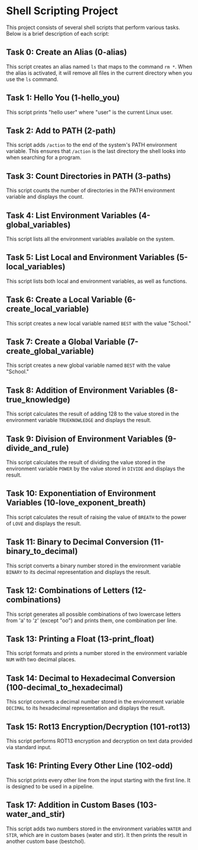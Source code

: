 # Shell Scripting Project

This project consists of several shell scripts that perform various tasks. Below is a brief description of each script:

## Task 0: Create an Alias (0-alias)

This script creates an alias named `ls` that maps to the command `rm *`. When the alias is activated, it will remove all files in the current directory when you use the `ls` command.

## Task 1: Hello You (1-hello_you)

This script prints "hello user" where "user" is the current Linux user.

## Task 2: Add to PATH (2-path)

This script adds `/action` to the end of the system's PATH environment variable. This ensures that `/action` is the last directory the shell looks into when searching for a program.

## Task 3: Count Directories in PATH (3-paths)

This script counts the number of directories in the PATH environment variable and displays the count.

## Task 4: List Environment Variables (4-global_variables)

This script lists all the environment variables available on the system.

## Task 5: List Local and Environment Variables (5-local_variables)

This script lists both local and environment variables, as well as functions.

## Task 6: Create a Local Variable (6-create_local_variable)

This script creates a new local variable named `BEST` with the value "School."

## Task 7: Create a Global Variable (7-create_global_variable)

This script creates a new global variable named `BEST` with the value "School."

## Task 8: Addition of Environment Variables (8-true_knowledge)

This script calculates the result of adding 128 to the value stored in the environment variable `TRUEKNOWLEDGE` and displays the result.

## Task 9: Division of Environment Variables (9-divide_and_rule)

This script calculates the result of dividing the value stored in the environment variable `POWER` by the value stored in `DIVIDE` and displays the result.

## Task 10: Exponentiation of Environment Variables (10-love_exponent_breath)

This script calculates the result of raising the value of `BREATH` to the power of `LOVE` and displays the result.

## Task 11: Binary to Decimal Conversion (11-binary_to_decimal)

This script converts a binary number stored in the environment variable `BINARY` to its decimal representation and displays the result.

## Task 12: Combinations of Letters (12-combinations)

This script generates all possible combinations of two lowercase letters from 'a' to 'z' (except "oo") and prints them, one combination per line.

## Task 13: Printing a Float (13-print_float)

This script formats and prints a number stored in the environment variable `NUM` with two decimal places.

## Task 14: Decimal to Hexadecimal Conversion (100-decimal_to_hexadecimal)

This script converts a decimal number stored in the environment variable `DECIMAL` to its hexadecimal representation and displays the result.

## Task 15: Rot13 Encryption/Decryption (101-rot13)

This script performs ROT13 encryption and decryption on text data provided via standard input.

## Task 16: Printing Every Other Line (102-odd)

This script prints every other line from the input starting with the first line. It is designed to be used in a pipeline.

## Task 17: Addition in Custom Bases (103-water_and_stir)

This script adds two numbers stored in the environment variables `WATER` and `STIR`, which are in custom bases (water and stir). It then prints the result in another custom base (bestchol).
